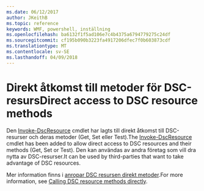 ```yaml
---
ms.date: 06/12/2017
author: JKeithB
ms.topic: reference
keywords: WMF, powershell, inställning
ms.openlocfilehash: ba6132f1f5ad106e7c4b4375a6794779275c24df
ms.sourcegitcommit: cf195b090b3223fa4917206dfec7f0b603873cdf
ms.translationtype: MT
ms.contentlocale: sv-SE
ms.lasthandoff: 04/09/2018
---
```

# <a name="direct-access-to-dsc-resource-methods"></a><span data-ttu-id="2de1d-102">Direkt åtkomst till metoder för DSC-resurs</span><span class="sxs-lookup"><span data-stu-id="2de1d-102">Direct access to DSC resource methods</span></span>


<span data-ttu-id="2de1d-103">Den [Invoke-DscResource](https://technet.microsoft.com/library/mt517869.aspx) cmdlet har lagts till direkt åtkomst till DSC-resurser och deras metoder (Get, Set eller Test).</span><span class="sxs-lookup"><span data-stu-id="2de1d-103">The [Invoke-DscResource](https://technet.microsoft.com/library/mt517869.aspx) cmdlet has been added to allow direct access to DSC resources and their methods (Get, Set or Test).</span></span> <span data-ttu-id="2de1d-104">Den kan användas av andra företag som vill dra nytta av DSC-resurser.</span><span class="sxs-lookup"><span data-stu-id="2de1d-104">It can be used by third-parties that want to take advantage of DSC resources.</span></span>

<span data-ttu-id="2de1d-105">Mer information finns i [anropar DSC resursen direkt metoder](https://msdn.microsoft.com/powershell/dsc/directcallresource).</span><span class="sxs-lookup"><span data-stu-id="2de1d-105">For more information, see [Calling DSC resource methods directly](https://msdn.microsoft.com/powershell/dsc/directcallresource).</span></span>